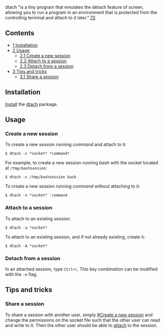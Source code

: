 dtach "is a tiny program that emulates the detach feature of screen, allowing you to run a program in an environment that is protected from the controlling terminal and attach to it later." [[1]](http://dtach.sourceforge.net/)

## Contents

*   [1 Installation](#Installation)
*   [2 Usage](#Usage)
    *   [2.1 Create a new session](#Create_a_new_session)
    *   [2.2 Attach to a session](#Attach_to_a_session)
    *   [2.3 Detach from a session](#Detach_from_a_session)
*   [3 Tips and tricks](#Tips_and_tricks)
    *   [3.1 Share a session](#Share_a_session)

## Installation

[Install](/index.php/Install "Install") the [dtach](https://www.archlinux.org/packages/?name=dtach) package.

## Usage

### Create a new session

To create a new session running *command* and attach to it:

```
$ dtach -c *socket* *command*

```

For example, to create a new session running *bash* with the socket located at `/tmp/bashsession`:

```
$ dtach -c /tmp/bashsession bash

```

To create a new session running *command* without attaching to it:

```
$ dtach -n *socket* 'command

```

### Attach to a session

To attach to an existing session:

```
$ dtach -a *socket*

```

To attach to an existing session, and if not already existing, create it:

```
$ dtach -A *socket*

```

### Detach from a session

In an attached session, type `Ctrl+\`. This key combination can be modified with the `-e` flag.

## Tips and tricks

### Share a session

To share a session with another user, simply [#Create a new session](#Create_a_new_session) and change the permissions on the socket file such that the other user can read and write to it. Then the other user should be able to [attach](#Attach_to_a_session) to the session.